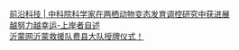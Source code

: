   
[前沿科技 | 中科院科学家在两栖动物变态发育调控研究中获进展](http://www.dianyue.me/archives/903/p41aer8pfrt6imc9/)  
[越努力越幸运-上岸者自述](http://www.dianyue.me/archives/953/4yz7788a0ad75xvg/)  
[沂蒙网沂蒙救援队费县大队授牌仪式！](http://www.dianyue.me/archives/896/ivhg1sk2y66h63df/)